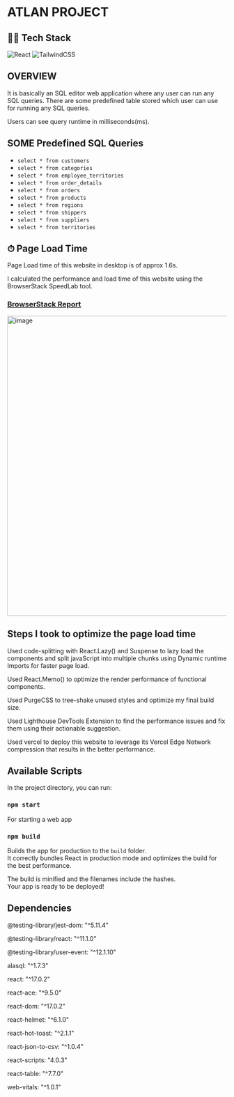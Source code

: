# ATLAN PROJECT



## 👨‍🔧 Tech Stack

![React](https://img.shields.io/badge/react-%2320232a.svg?style=for-the-badge&logo=react&logoColor=%2361DAFB)
![TailwindCSS](https://img.shields.io/badge/tailwindcss-%2338B2AC.svg?style=for-the-badge&logo=tailwind-css&logoColor=white)

## OVERVIEW
It is basically an SQL editor web application where any user can run any SQL queries. There are some predefined table stored which user can use for running any SQL queries.

Users can see query runtime in milliseconds(ms).


## SOME Predefined SQL Queries

- `select * from customers`
- `select * from categories`
- `select * from employee_territories`
- `select * from order_details`
- `select * from orders`
- `select * from products`
- `select * from regions`
- `select * from shippers`
- `select * from suppliers`
- `select * from territories`

## ⏱ Page Load Time

Page Load time of this website in desktop is of approx 1.6s.

I calculated the performance and load time of this website using the BrowserStack SpeedLab tool.


### [BrowserStack Report](https://www.browserstack.com/speedlab)

<img width="689" alt="image" src="https://user-images.githubusercontent.com/85393240/171674771-d35c9f53-1591-4971-b340-8f8e7736485b.png">

## Steps I took to optimize the page load time

Used code-splitting with React.Lazy() and Suspense to lazy load the components and split javaScript into multiple chunks using Dynamic runtime Imports for faster page load.

Used React.Memo() to optimize the render performance of functional components.

Used PurgeCSS to tree-shake unused styles and optimize my final build size.

Used Lighthouse DevTools Extension to find the performance issues and fix them using their actionable suggestion.

Used vercel to deploy this website to leverage its Vercel Edge Network compression that results in the better performance.

## Available Scripts

In the project directory, you can run:

### `npm start`
 For starting a web app
### `npm build`

Builds the app for production to the `build` folder.\
It correctly bundles React in production mode and optimizes the build for the best performance.

The build is minified and the filenames include the hashes.\
Your app is ready to be deployed!

## Dependencies
@testing-library/jest-dom: "^5.11.4"

@testing-library/react: "^11.1.0"

@testing-library/user-event: "^12.1.10"

alasql: "^1.7.3"

react: "^17.0.2"

react-ace: "^9.5.0"

react-dom: "^17.0.2"

react-helmet: "^6.1.0"

react-hot-toast: "^2.1.1"

react-json-to-csv: "^1.0.4"

react-scripts: "4.0.3"

react-table: "^7.7.0"

web-vitals: "^1.0.1"

